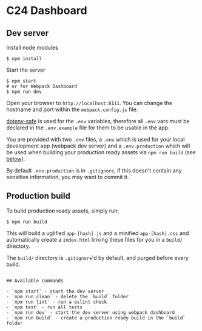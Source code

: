 # C24 Dashboard

## Dev server

Install node modules

```shell
$ npm install
```

Start the server

```shell
$ npm start
# or for Webpack Dashboard
$ npm run dev
```

Open your browser to `http://localhost:8111`. You can change the hostname and port within the `webpack.config.js` file.

[dotenv-safe](https://www.npmjs.com/package/dotenv-safe) is used for the `.env` variables, therefore all `.env` vars must be declared in the `.env.example` file for them to be usable in the app.

You are provided with two `.env` files, a `.env` which is used for your local development app (webpack dev server) and a `.env.production` which will be used when building your production ready assets via `npm run build` (see [below](#production-build)).

By default `.env.production` is in `.gitignore`, if this doesn't contain any sensitive information, you may want to commit it.
`

## Production build

To build production ready assets, simply run:

```shell
$ npm run build
```

This will build a uglified `app-[hash].js` and a minified `app-[hash].css` and automatically create a `index.html` linking these files for you in a `build/` directory.

The `build/` directory is `.gitignore`'d by default, and purged before every build.

```

## Available commands

- `npm start` - start the dev server
- `npm run clean` - delete the `build` folder
- `npm run lint` - run a eslint check
- `npm test` - run all tests
- `npm run dev` - start the dev server using webpack dashboard
- `npm run build` - create a production ready build in the `build` folder

